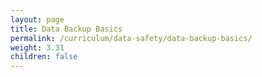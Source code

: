 ```yaml
---
layout: page
title: Data Backup Basics
permalink: /curriculum/data-safety/data-backup-basics/
weight: 3.31
children: false
---
```

